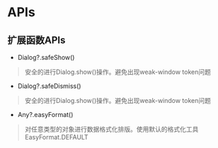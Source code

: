 # APIs

## 扩展函数APIs

- Dialog?.safeShow()
> 安全的进行Dialog.show()操作。避免出现weak-window token问题
- Dialog?.safeDismiss()
> 安全的进行Dialog.show()操作。避免出现weak-window token问题
- Any?.easyFormat()
> 对任意类型的对象进行数据格式化排版。使用默认的格式化工具EasyFormat.DEFAULT
